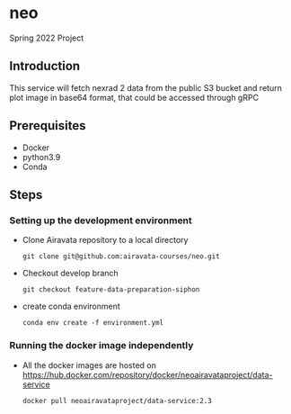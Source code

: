 # neo
Spring 2022 Project

## Introduction

This service will fetch nexrad 2 data from the public S3 bucket and return plot image in base64 format, that could be accessed through gRPC

## Prerequisites

* Docker
* python3.9
* Conda


## Steps

### Setting up the development environment

* Clone Airavata repository to a local directory

  ```
  git clone git@github.com:airavata-courses/neo.git
  ```

* Checkout develop branch

  ```
  git checkout feature-data-preparation-siphon
  ```
* create conda environment 

  ```
  conda env create -f environment.yml
  ```


### Running the docker image independently 

* All the docker images are hosted on https://hub.docker.com/repository/docker/neoairavataproject/data-service

  ```
  docker pull neoairavataproject/data-service:2.3
  ```

```